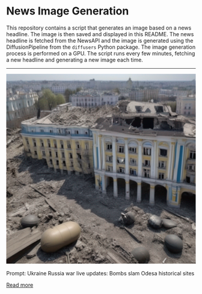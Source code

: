 # News Image Generation
This repository contains a script that generates an image based on a news headline. The image is then saved and displayed in this README.
The news headline is fetched from the NewsAPI and the image is generated using the DiffusionPipeline from the `diffusers` Python package. The image generation process is performed on a GPU.
The script runs every few minutes, fetching a new headline and generating a new image each time.

---

![Generated Image](image.png)

Prompt: Ukraine Russia war live updates: Bombs slam Odesa historical sites

[Read more](https://www.usatoday.com/story/news/world/ukraine/2023/07/23/ukraine-russia-war-live-updates/70452764007/)